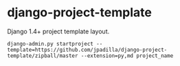 django-project-template
=======================

Django 1.4+ project template layout.

    django-admin.py startproject --template=https://github.com/jpadilla/django-project-template/zipball/master --extension=py,md project_name